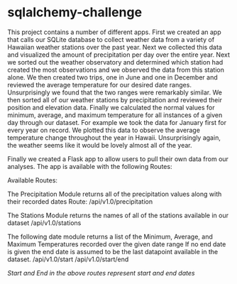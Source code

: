 # sqlalchemy-challenge

This project contains a number of different apps. First we created an app that calls our
SQLite database to collect weather data from a variety of Hawaiian weather stations over
the past year. Next we collected this data and visualized the amount of precipitation per day
over the entire year. Next we sorted out the weather observatory and determined which station had
created the most observations and we observed the data from this station alone.
We then created two trips, one in June and one in December and reviewed the average temperature for
our desired date ranges. Unsurprisingly we found that the two ranges were remarkably similar.
We then sorted all of our weather stations by precipitation and reviewed their position and elevation data.
Finally we calculated the normal values for minimum, average, and maximum temperature for all instances
of a given day through our dataset. For example we took the data for January first for every year on record.
We plotted this data to observe the average temperature change throughout the year in Hawaii. Unsurprisingly
again, the weather seems like it would be lovely almost all of the year.

Finally we created a Flask app to allow users to pull their own data from our analyses. The app is available
with the following Routes:


Available Routes:

The Precipitation Module returns all of the precipitation values along with their recorded dates
Route: /api/v1.0/precipitation

The Stations Module returns the names of all of the stations available in our dataset
/api/v1.0/stations

The following date module returns a list of the Minimum, Average, and Maximum Temperatures recorded over the given date range
If no end date is given the end date is assumed to be the last datapoint available in the dataset.
/api/v1.0/start
/api/v1.0/start/end

*Start and End in the above routes represent start and end dates* 
